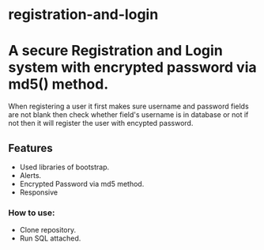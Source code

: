 # registration-and-login

# A secure Registration and Login system with encrypted password via md5() method.

When registering a user it first makes sure username and password fields are not blank then check whether field's username is in database or not if not then it will register the user with encypted password.

 ## Features ##
 
 * Used libraries of bootstrap.
 * Alerts.
 * Encrypted Password via md5 method.
 * Responsive
 
 
 ### How to use: ###
 
 * Clone repository.
 * Run SQL attached.
